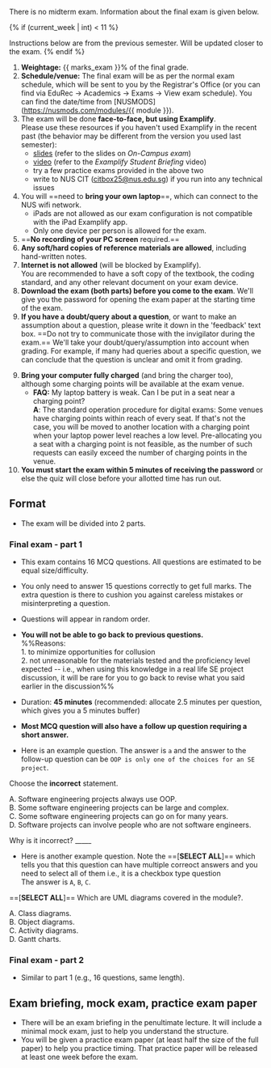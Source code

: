 
<p class="lead">There is no midterm exam. Information about the final exam is given below.</p>

{% if (current_week | int) < 11 %}
<box type="important">

Instructions below are from the previous semester. Will be updated closer to the exam.
</box>
{% endif %}


1. **Weightage:** {{ marks_exam }}% of the final grade.
1. **Schedule/venue:** The final exam will be as per the normal exam schedule, which will be sent to you by the Registrar's Office (or you can find via EduRec -> Academics -> Exams -> View exam schedule). You can find the date/time from [NUSMODS](https://nusmods.com/modules/{{ module }}).
1. The exam will be done **face-to-face, but using Examplify**.<br>
  Please use these resources if you haven't used Examplify in the recent past (the behavior may be different from the version you used last semester):
   * [slides](https://wiki.nus.edu.sg/x/daBJCw) (refer to the slides on _On-Campus exam_)
   * [video](https://wiki.nus.edu.sg/x/tgg_EQ) (refer to the _Examplify Student Briefing_ video)
   * try a few practice exams provided in the above two
   * write to NUS CIT (citbox25@nus.edu.sg) if you run into any technical issues
1. You will ==need to **bring your own laptop**==, which can connect to the NUS wifi network.
   * <span class="text-danger">iPads are not allowed</span> as our exam configuration is not compatible with the iPad Examplify app.
   * Only one device per person is allowed for the exam.
1. ==**No recording of your PC screen** required.==
1. **Any soft/hard copies of reference materials are allowed**, including hand-written notes.
1. **Internet is not allowed** (will be blocked by Examplify).<br>
   You are recommended to have a soft copy of the textbook, the coding standard, and any other relevant document on your exam device.
1. **Download the exam (both parts) before you come to the exam**. We'll give you the password for opening the exam paper at the starting time of the exam.
1. **If you have a doubt/query about a question**, or want to make an assumption about a question, please write it down in the 'feedback' text box. ==Do not try to communicate those with the invigilator during the exam.== We'll take your doubt/query/assumption into account when grading. For example, if many had queries about a specific question, we can conclude that the question is unclear and omit it from grading.

<include src="exam-doubts-fragment.md" />

9. **Bring your computer fully charged** (and bring the charger too), although some charging points will be available at the exam venue.
   * **FAQ:** My laptop battery is weak. Can I be put in a seat near a charging point?<br>
   **A**: The standard operation procedure for digital exams: Some venues have charging points within reach of every seat. If that's not the case, you will be moved to another location with a charging point when your laptop power level reaches a low level. Pre-allocating you a seat with a charging point is not feasible, as the number of such requests can easily exceed the number of charging points in the venue.
10. **You must start the exam within 5 minutes of receiving the password** or else the quiz will close before your allotted time has run out.

## Format

* The exam will be divided into 2 parts.

### Final exam - part 1

* This exam contains 16 MCQ questions. All questions are estimated to be equal size/difficulty.
* You only need to answer 15 questions correctly to get full marks. The extra question is there to cushion you against careless mistakes or misinterpreting a question.
* Questions will appear in random order.
* **You will not be able to go back to previous questions.**<br>
  %%Reasons:<br>
  1\. to minimize opportunities for collusion<br>
  2\. not unreasonable for the materials tested and the proficiency level expected -- i.e., when using this knowledge in a real life SE project discussion, it will be rare for you to go back to revise what you said earlier in the discussion%%
* Duration: **45 minutes** (recommended: allocate 2.5 minutes per question, which gives you a 5 minutes buffer)
* **Most MCQ question will also have a follow up question requiring a short answer.**

* Here is an example question. The answer is `a` and the answer to the follow-up question can be `OOP is only one of the choices for an SE project`.
<div class="indented-level2">

<panel haader="A sample question" expanded >

Choose the <span class="text-danger">**incorrect**</span> statement.

A. Software engineering projects always use OOP.<br>
B. Some software engineering projects can be large and complex.<br>
C. Some software engineering projects can go on for many years.<br>
D. Software projects can involve people who are not software engineers.

Why is it incorrect? _____
</panel>
<p/>
</div>

* Here is another example question. Note the ==[**SELECT ALL**]== which tells you that this question can have multiple correoct answers and you need to select all of them i.e., it is a checkbox type question<br>
  The answer is `A`, `B`, `C`.

<div class="indented-level2">

<panel haader="A sample question" expanded >

==[**SELECT ALL**]== Which are UML diagrams covered in the module?.

A. Class diagrams.<br>
B. Object diagrams.<br>
C. Activity diagrams.<br>
D. Gantt charts.

</panel>
<p/>
</div>


### Final exam - part 2

* Similar to part 1 (e.g., 16 questions, same length).


## Exam briefing, mock exam, practice exam paper

* There will be an exam briefing in the penultimate lecture. It will include a minimal mock exam, just to help you understand the structure.
* You will be given a practice exam paper (at least half the size of the full paper) to help you practice timing. That practice paper will be released at least one week before the exam.
